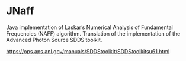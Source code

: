 # JNaff
Java implementation of Laskar’s Numerical Analysis of Fundamental Frequencies (NAFF) algorithm. Translation of the implementation of the Advanced Photon Source SDDS toolkit.

https://ops.aps.anl.gov/manuals/SDDStoolkit/SDDStoolkitsu61.html
